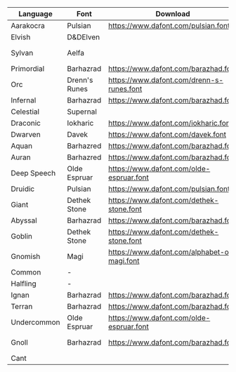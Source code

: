 | Language | Font |  Download | Description |
|--------|-----|----|----|
|Aarakocra|Pulsian|https://www.dafont.com/pulsian.font|No official informaion about script, random choice.
|Elvish|D&DElven| |Source Unknown
|Sylvan|Aelfa| |Same as Elven => https://dndtopics.com/languages/sylvan/|
|Primordial|Barhazrad|https://www.dafont.com/barazhad.font|Font by Pixel Sagas inspired by official WotC sources
|Orc|Drenn's Runes|https://www.dafont.com/drenn-s-runes.font|Orc-style font (not official script)
|Infernal|Barhazrad|https://www.dafont.com/barazhad.font|Similar to Primordial
|Celestial|Supernal| |Source Unknown
|Draconic|Iokharic|https://www.dafont.com/iokharic.font|Font by Pixel Sagas inspired by official WotC sources
|Dwarven|Davek|https://www.dafont.com/davek.font|Font by Pixel Sagas inspired by official WotC sources
|Aquan|Barhazred|https://www.dafont.com/barazhad.font|A Primordial Dialect
|Auran|Barhazred|https://www.dafont.com/barazhad.font|A Primordial Dialect
|Deep Speech|Olde Espruar|https://www.dafont.com/olde-espruar.font|Espruar Script https://forgottenrealms.fandom.com/wiki/Deep_Speech
|Druidic|Pulsian|https://www.dafont.com/pulsian.font|Described as fluid script with many swings and curves
|Giant|Dethek Stone|https://www.dafont.com/dethek-stone.font|Font by Pixel Sagas inspired by official WotC sources
|Abyssal|Barhazrad|https://www.dafont.com/barazhad.font|Similar to Primordial
|Goblin|Dethek Stone|https://www.dafont.com/dethek-stone.font|Font by Pixel Sagas inspired by official WotC sources
|Gnomish|Magi|https://www.dafont.com/alphabet-of-magi.font|No official font for Gnim available. Used a new one for more variety
|Common|-| |Using English Alphabet
|Halfling|-| |Using Common Alphabet
|Ignan|Barhazrad|https://www.dafont.com/barazhad.font|A Primordial Dialect
|Terran|Barhazrad|https://www.dafont.com/barazhad.font|A Primordial Dialect
|Undercommon|Olde Espruar|https://www.dafont.com/olde-espruar.font|Espruar Script https://dndtopics.com/languages/undercommon/
|Gnoll|Barhazrad|https://www.dafont.com/barazhad.font|Similar to Abyssal https://dndtopics.com/languages/gnoll-2/
|Cant| | |No script as not written in words
